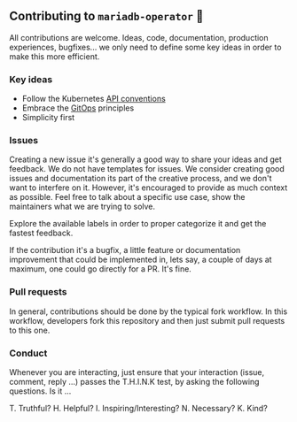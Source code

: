 ## Contributing to `mariadb-operator` 🦭

All contributions are welcome. Ideas, code, documentation, production experiences, bugfixes... we only need to define some key
ideas in order to make this more efficient.

### Key ideas

* Follow the Kubernetes [API conventions](https://github.com/kubernetes/community/blob/master/contributors/devel/sig-architecture/api-conventions.md)
* Embrace the [GitOps](https://opengitops.dev/) principles
* Simplicity first

### Issues

Creating a new issue it's generally a good way to share your ideas and get feedback. We do not have templates for issues. We consider
creating good issues and documentation its part of the creative process, and we don't want to interfere on it. However, it's encouraged to
provide as much context as possible. Feel free to talk about a specific use case, show the maintainers what we are trying to solve.

Explore the available labels in order to proper categorize it and get the fastest feedback.

If the contribution it's a bugfix, a little feature or documentation improvement that could be implemented in, lets say, a couple of days at
maximum, one could go directly for a PR. It's fine.

### Pull requests

In general, contributions should be done by the typical fork workflow. In this workflow, developers fork this repository and then just
submit pull requests to this one.

### Conduct

Whenever you are interacting, just ensure that your interaction (issue, comment, reply ...) passes
the T.H.I.N.K test, by asking the following questions. Is it ...

T. Truthful?
H. Helpful?
I. Inspiring/Interesting?
N. Necessary?
K. Kind?